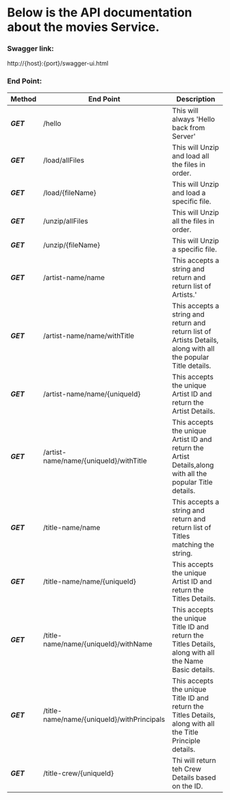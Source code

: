 # Below is the API documentation about the movies Service.

### **Swagger link:**
http://{host}:{port}/swagger-ui.html


### **End Point:**
**Method**|**End Point**| **Description**
---|---|---
**_GET_**|/hello|This will always 'Hello back from Server'
**_GET_** |/load/allFiles | This will Unzip and load all the files in order.
**_GET_** | /load/{fileName} | This will Unzip and load a specific file.
**_GET_** |/unzip/allFiles | This will Unzip all the files in order.
**_GET_** |/unzip/{fileName} | This will Unzip a specific file.
**_GET_** |/artist-name/name |This accepts a string and return and return list of Artists.'
**_GET_** |/artist-name/name/withTitle |This accepts a string and return and return list of Artists Details, along with all the popular Title details.
**_GET_** |/artist-name/name/{uniqueId} |This accepts the unique Artist ID and return the Artist Details.
**_GET_** |/artist-name/name/{uniqueId}/withTitle |This accepts the unique Artist ID and return the Artist Details,along with all the popular Title details.
**_GET_** |/title-name/name |This accepts a string and return and return list of Titles matching the string.
**_GET_** |/title-name/name/{uniqueId} |This accepts the unique Artist ID and return the Titles Details.
**_GET_** |/title-name/name/{uniqueId}/withName |This accepts the unique Title ID and return the Titles Details, along with all the Name Basic details.
**_GET_** |/title-name/name/{uniqueId}/withPrincipals |This accepts the unique Title ID and return the Titles Details, along with all the Title Principle details.
**_GET_** |/title-crew/{uniqueId} | Thi will return teh Crew Details based on the ID.